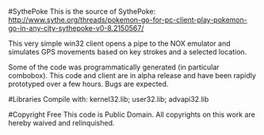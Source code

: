 #SythePoke
This is the source of SythePoke:
http://www.sythe.org/threads/pokemon-go-for-pc-client-play-pokemon-go-in-any-city-sythepoke-v0-8.2150567/

This very simple win32 client opens a pipe to the NOX emulator and simulates GPS movements based on key strokes and a selected location.

Some of the code was programmatically generated (in particular combobox). This code and client are in alpha release and have been rapidly prototyped over a few hours. Bugs are expected.

#Libraries
Compile with:
kernel32.lib; user32.lib; advapi32.lib

#Copyright Free
This code is Public Domain. All copyrights on this work are hereby waived and relinquished.
